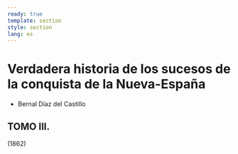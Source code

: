 ```yaml
---
ready: true
template: section
style: section
lang: es
---
```


# Verdadera historia de los sucesos de la conquista de la Nueva-España

- Bernal Díaz del Castillo

## TOMO III.

(1862)
